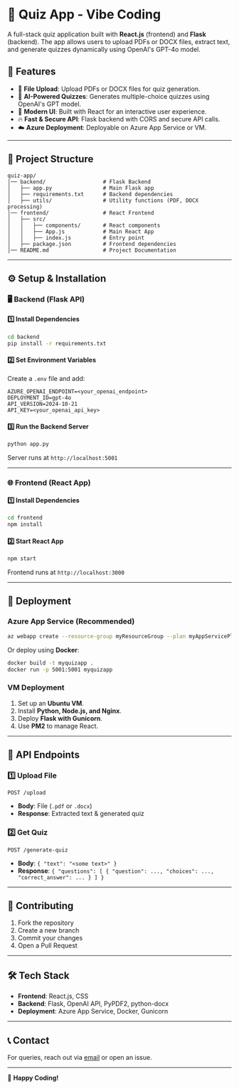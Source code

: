 # 🧠 Quiz App - Vibe Coding

A full-stack quiz application built with **React.js** (frontend) and **Flask** (backend). The app allows users to upload PDFs or DOCX files, extract text, and generate quizzes dynamically using OpenAI's GPT-4o model.

## 🚀 Features
- 📄 **File Upload**: Upload PDFs or DOCX files for quiz generation.
- 🎯 **AI-Powered Quizzes**: Generates multiple-choice quizzes using OpenAI's GPT model.
- 🎨 **Modern UI**: Built with React for an interactive user experience.
- 🔥 **Fast & Secure API**: Flask backend with CORS and secure API calls.
- ☁️ **Azure Deployment**: Deployable on Azure App Service or VM.

---

## 📂 Project Structure
```
quiz-app/
│── backend/                  # Flask Backend
│   ├── app.py                # Main Flask app
│   ├── requirements.txt      # Backend dependencies
│   ├── utils/                # Utility functions (PDF, DOCX processing)
│── frontend/                 # React Frontend
│   ├── src/
│   │   ├── components/       # React components
│   │   ├── App.js            # Main React App
│   │   ├── index.js          # Entry point
│   ├── package.json          # Frontend dependencies
│── README.md                 # Project Documentation
```

---

## ⚙️ Setup & Installation

### 🖥️ Backend (Flask API)

#### 1️⃣ Install Dependencies
```sh
cd backend
pip install -r requirements.txt
```

#### 2️⃣ Set Environment Variables
Create a `.env` file and add:
```
AZURE_OPENAI_ENDPOINT=<your_openai_endpoint>
DEPLOYMENT_ID=gpt-4o
API_VERSION=2024-10-21
API_KEY=<your_openai_api_key>
```

#### 3️⃣ Run the Backend Server
```sh
python app.py
```
Server runs at `http://localhost:5001`

---

### 🌐 Frontend (React App)

#### 1️⃣ Install Dependencies
```sh
cd frontend
npm install
```

#### 2️⃣ Start React App
```sh
npm start
```
Frontend runs at `http://localhost:3000`

---

## 🚀 Deployment

### **Azure App Service (Recommended)**
```sh
az webapp create --resource-group myResourceGroup --plan myAppServicePlan --name myquizapp --runtime "PYTHON:3.9"
```
Or deploy using **Docker**:
```sh
docker build -t myquizapp .
docker run -p 5001:5001 myquizapp
```

### **VM Deployment**
1. Set up an **Ubuntu VM**.
2. Install **Python, Node.js, and Nginx**.
3. Deploy **Flask with Gunicorn**.
4. Use **PM2** to manage React.

---

## 📜 API Endpoints
### **1️⃣ Upload File**
`POST /upload`
- **Body**: File (`.pdf` or `.docx`)
- **Response**: Extracted text & generated quiz

### **2️⃣ Get Quiz**
`POST /generate-quiz`
- **Body**: `{ "text": "<some text>" }`
- **Response**: `{ "questions": [ { "question": ..., "choices": ..., "correct_answer": ... } ] }`

---

## 🤝 Contributing
1. Fork the repository
2. Create a new branch
3. Commit your changes
4. Open a Pull Request

---

## 🛠️ Tech Stack
- **Frontend**: React.js, CSS
- **Backend**: Flask, OpenAI API, PyPDF2, python-docx
- **Deployment**: Azure App Service, Docker, Gunicorn

---

## 📞 Contact
For queries, reach out via [email](mailto:panshuljindal@gmail.com) or open an issue.

---

🚀 **Happy Coding!**

